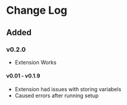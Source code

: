 # Change Log


## Added


### v0.2.0  

- Extension Works


#### v0.01 - v0.1.9

- Extension had issues with storing variabels
- Caused errors after running setup